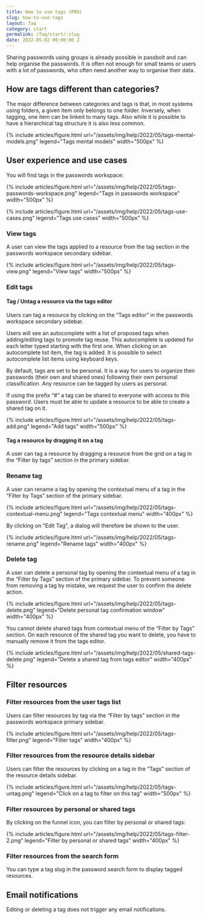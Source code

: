 ```yaml
---
title: How to use tags (PRO)
slug: how-to-use-tags
layout: faq
category: start
permalink: /faq/start/:slug
date: 2022-05-02 00:00:00 Z
---
```


Sharing passwords using groups is already possible in passbolt and can help organise the passwords. It is often not enough for small teams or users with a lot of passwords, who often need another way to organise their data.

## How are tags different than categories?

The major difference between categories and tags is that, in most systems using folders, a given item only belongs to one folder. Inversely, when tagging, one item can be linked to many tags. Also while it is possible to have a hierarchical tag structure it is also less common.

{% include articles/figure.html
    url="/assets/img/help/2022/05/tags-mental-models.png"
    legend="Tags mental models"
    width="500px"
%}

## User experience and use cases

You will find tags in the passwords workspace:

{% include articles/figure.html
    url="/assets/img/help/2022/05/tags-passwords-workspace.png"
    legend="Tags in passwords workspace"
    width="500px"
%}

{% include articles/figure.html
    url="/assets/img/help/2022/05/tags-use-cases.png"
    legend="Tags use cases"
    width="500px"
%}

### View tags

A user can view the tags applied to a resource from the tag section in the passwords workspace secondary sidebar.

{% include articles/figure.html
    url="/assets/img/help/2022/05/tags-view.png"
    legend="View tags"
    width="500px"
%}

### Edit tags

#### Tag / Untag a resource via the tags editor

Users can tag a resource by clicking on the “Tags editor” in the passwords workspace secondary sidebar. 

Users will see an autocomplete with a list of proposed tags when adding/editing tags to promote tag reuse. This autocomplete is updated for each letter typed starting with the first one. When clicking on an autocomplete list item, the tag is added. It is possible to select autocomplete list items using keyboard keys.

By default, tags are set to be personal. It is a way for users to organize their passwords (their own and shared ones) following their own personal classification. Any resource can be tagged by users as personal.

If using the prefix “#” a tag can be shared to everyone with access to this password. Users must be able to update a resource to be able to create a shared tag on it. 

{% include articles/figure.html
    url="/assets/img/help/2022/05/tags-add.png"
    legend="Add tags"
    width="500px"
%}

#### Tag a resource by dragging it on a tag

A user can tag a resource by dragging a resource from the grid on a tag in the “Filter by tags” section in the primary sidebar.

### Rename tag

A user can rename a tag by opening the contextual menu of a tag in the “Filter by Tags” section of the primary sidebar.

{% include articles/figure.html
    url="/assets/img/help/2022/05/tags-contextual-menu.png"
    legend="Tags contextual menu"
    width="400px"
%}

By clicking on "Edit Tag", a dialog will therefore be shown to the user.

{% include articles/figure.html
    url="/assets/img/help/2022/05/tags-rename.png"
    legend="Rename tags"
    width="400px"
%}

### Delete tag

A user can delete a personal tag by opening the contextual menu of a tag in the “Filter by Tags” section of the primary sidebar. To prevent someone from removing a tag by mistake, we request the user to confirm the delete action.

{% include articles/figure.html
    url="/assets/img/help/2022/05/tags-delete.png"
    legend="Delete personal tag confirmation window"
    width="400px"
%}

You cannot delete shared tags from contextual menu of the “Filter by Tags” section. On each resource of the shared tag you want to delete, you have to manually remove it from the tags editor.

{% include articles/figure.html
    url="/assets/img/help/2022/05/shared-tags-delete.png"
    legend="Delete a shared tag from tags editor"
    width="400px"
%}
## Filter resources

### Filter resources from the user tags list

Users can filter resources by tag via the “Filter by tags” section in the passwords workspace primary sidebar.

{% include articles/figure.html
    url="/assets/img/help/2022/05/tags-filter.png"
    legend="Filter tags"
    width="400px"
%}

### Filter resources from the resource details sidebar

Users can filter the resources by clicking on a tag in the “Tags” section of the resource details sidebar.

{% include articles/figure.html
    url="/assets/img/help/2022/05/tags-untag.png"
    legend="Click on a tag to filter on this tag"
    width="500px"
%}

### Filter resources by personal or shared tags

By clicking on the funnel icon, you can filter by personal or shared tags:

{% include articles/figure.html
    url="/assets/img/help/2022/05/tags-filter-2.png"
    legend="Filter by personal or shared tags"
    width="400px"
%}

### Filter resources from the search form

You can type a tag slug in the password search form to display tagged resources.

## Email notifications

Editing or deleting a tag does not trigger any email notifications.
